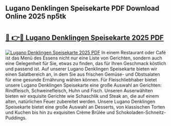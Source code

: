 ## Lugano Denklingen Speisekarte PDF Download Online 2025 np5tk

# <h2><a href="http://gc7z6o.nevu.top/?p=Lugano+Denklingen+Speisekarte">🔗 👉🔴 Lugano Denklingen Speisekarte 2025 PDF</a></h2>

[![Lugano Denklingen Speisekarte 2025 PDF](https://i.imgur.com/dBaPXMq.png)](http://gc7z6o.nevu.top/?p=Lugano+Denklingen+Speisekarte)
In einem Restaurant oder Café ist das Menü des Essens nicht nur eine Liste von Gerichten, sondern auch eine Gelegenheit für Sie, etwas zu finden, das für Ihren Geschmack köstlich und passend ist. Auf unserer Lugano Denklingen Speisekarte bieten wir einen Salatbereich an, in dem Sie aus frischen Gemüse- und Obstsalaten für eine gesunde Ernährung wählen können. Für Fleischliebhaber bietet unsere Lugano Denklingen Speisekarte eine große Auswahl an Gerichten: Rindfleisch, Schweinefleisch, Huhn und Fisch. Unseren Auserwählten bieten wir exquisite Gerichte wie Schaschlik und Steak an, die auf einem alten, natürlichen Feuer zubereitet werden. Unsere Lugano Denklingen Speisekarte bietet eine große Auswahl an Desserts, von klassischen Torten und Kuchen bis hin zu exquisiten Crème Brûlée und Schokoladen-Schneitz-Puddings.
